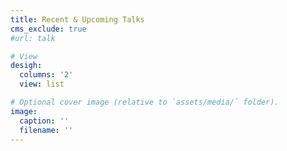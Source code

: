 ```yaml
---
title: Recent & Upcoming Talks
cms_exclude: true
#url: talk

# View
desigh:
  columns: '2'
  view: list

# Optional cover image (relative to `assets/media/` folder).
image:
  caption: ''
  filename: ''
---
```

